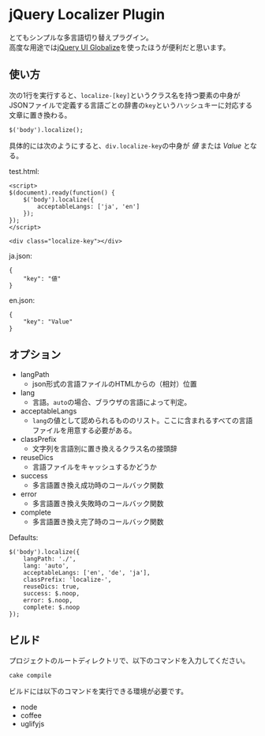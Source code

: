 jQuery Localizer Plugin
========================

とてもシンプルな多言語切り替えプラグイン。  
高度な用途では[jQuery UI Globalize](https://github.com/jquery/globalize)を使ったほうが便利だと思います。

使い方
------

次の1行を実行すると、`localize-[key]`というクラス名を持つ要素の中身がJSONファイルで定義する言語ごとの辞書の`key`というハッシュキーに対応する文章に置き換わる。

    $('body').localize();

具体的には次のようにすると、`div.localize-key`の中身が *値* または *Value* となる。

test.html:

    <script>
    $(document).ready(function() {
        $('body').localize({
            acceptableLangs: ['ja', 'en']
        });
    });
    </script>
    
    <div class="localize-key"></div>

ja.json:

    {
        "key": "値"
    }

en.json:

    {
        "key": "Value"
    }

オプション
----------

* langPath
  * json形式の言語ファイルのHTMLからの（相対）位置
* lang
  * 言語。`auto`の場合、ブラウザの言語によって判定。
* acceptableLangs
  * `lang`の値として認められるもののリスト。ここに含まれるすべての言語ファイルを用意する必要がある。
* classPrefix
  * 文字列を言語別に置き換えるクラス名の接頭辞
* reuseDics
  * 言語ファイルをキャッシュするかどうか
* success
  * 多言語置き換え成功時のコールバック関数
* error
  * 多言語置き換え失敗時のコールバック関数
* complete
  * 多言語置き換え完了時のコールバック関数



Defaults:


    $('body').localize({
        langPath: './',
        lang: 'auto',
        acceptableLangs: ['en', 'de', 'ja'],
        classPrefix: 'localize-',
        reuseDics: true,
        success: $.noop,
        error: $.noop,
        complete: $.noop
    });

ビルド
------

プロジェクトのルートディレクトリで、以下のコマンドを入力してください。

    cake compile

ビルドには以下のコマンドを実行できる環境が必要です。

* node
* coffee
* uglifyjs
